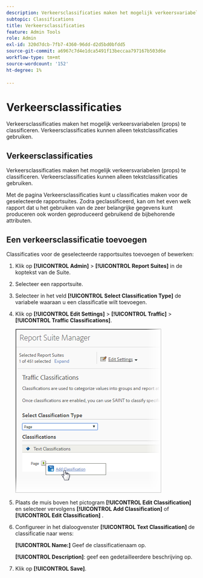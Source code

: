 ```yaml
---
description: Verkeersclassificaties maken het mogelijk verkeersvariabelen (props) te classificeren. Verkeersclassificaties kunnen alleen tekstclassificaties gebruiken.
subtopic: Classifications
title: Verkeersclassificaties
feature: Admin Tools
role: Admin
exl-id: 320d7dcb-7fb7-4360-96dd-d2d5bd0bfdd5
source-git-commit: a6967c7d4e1dca5491f13beccaa797167b503d6e
workflow-type: tm+mt
source-wordcount: '152'
ht-degree: 1%

---
```


# Verkeersclassificaties

Verkeersclassificaties maken het mogelijk verkeersvariabelen (props) te classificeren. Verkeersclassificaties kunnen alleen tekstclassificaties gebruiken.

## Verkeersclassificaties

Verkeersclassificaties maken het mogelijk verkeersvariabelen (props) te classificeren. Verkeersclassificaties kunnen alleen tekstclassificaties gebruiken.

Met de pagina Verkeersclassificaties kunt u classificaties maken voor de geselecteerde rapportsuites. Zodra geclassificeerd, kan om het even welk rapport dat u het gebruiken van de zeer belangrijke gegevens kunt produceren ook worden geproduceerd gebruikend de bijbehorende attributen.

## Een verkeersclassificatie toevoegen

Classificaties voor de geselecteerde rapportsuites toevoegen of bewerken:

1. Klik op **[!UICONTROL Admin]** > **[!UICONTROL Report Suites]** in de koptekst van de Suite.
1. Selecteer een rapportsuite.
1. Selecteer in het veld **[!UICONTROL Select Classification Type]** de variabele waaraan u een classificatie wilt toevoegen.
1. Klik op **[!UICONTROL Edit Settings]** > **[!UICONTROL Traffic]** > **[!UICONTROL Traffic Classifications]**.

   ![&#x200B; Info van de Stap &#x200B;](/help/admin/tools/assets/traffic-classification.png)

1. Plaats de muis boven het pictogram **[!UICONTROL Edit Classification]** en selecteer vervolgens **[!UICONTROL Add Classification]** of **[!UICONTROL Edit Classification]** .
1. Configureer in het dialoogvenster **[!UICONTROL Text Classification]** de classificatie naar wens:

   **[!UICONTROL Name:]** Geef de classificatienaam op.

   **[!UICONTROL Description]**: geef een gedetailleerdere beschrijving op.
1. Klik op **[!UICONTROL Save]**.
